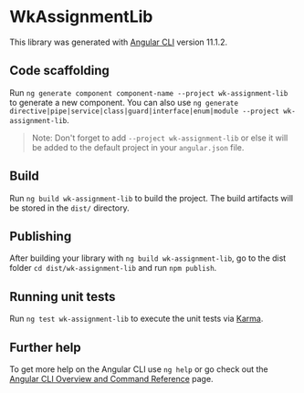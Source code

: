# WkAssignmentLib

This library was generated with [Angular CLI](https://github.com/angular/angular-cli) version 11.1.2.

## Code scaffolding

Run `ng generate component component-name --project wk-assignment-lib` to generate a new component. You can also use `ng generate directive|pipe|service|class|guard|interface|enum|module --project wk-assignment-lib`.
> Note: Don't forget to add `--project wk-assignment-lib` or else it will be added to the default project in your `angular.json` file. 

## Build

Run `ng build wk-assignment-lib` to build the project. The build artifacts will be stored in the `dist/` directory.

## Publishing

After building your library with `ng build wk-assignment-lib`, go to the dist folder `cd dist/wk-assignment-lib` and run `npm publish`.

## Running unit tests

Run `ng test wk-assignment-lib` to execute the unit tests via [Karma](https://karma-runner.github.io).

## Further help

To get more help on the Angular CLI use `ng help` or go check out the [Angular CLI Overview and Command Reference](https://angular.io/cli) page.
